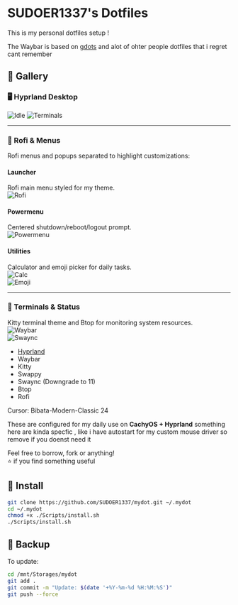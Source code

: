 # SUDOER1337's Dotfiles

This is my personal dotfiles setup !

The Waybar is based on [gdots](https://github.com/niksingh710/gdots)
and alot of ohter people dotfiles that i regret cant remember

## 󰋩 Gallery

### 🖥️ Hyprland Desktop
![Idle](Screenshots/Idle.png)
![Terminals](Screenshots/Kitty.png)  

---

###  Rofi & Menus
Rofi menus and popups separated to highlight customizations:  

#### Launcher
Rofi main menu styled for my theme.  
![Rofi](Screenshots/Rofi.png)

#### Powermenu
Centered shutdown/reboot/logout prompt.  
![Powermenu](Screenshots/Powermenu.png)

#### Utilities
Calculator and emoji picker for daily tasks.  
![Calc](Screenshots/Calc.png)  
![Emoji](Screenshots/Emoji-Nerdy.png)

---

###  Terminals & Status
Kitty terminal theme and Btop for monitoring system resources.  
![Waybar](Screenshots/Waybar.png)  
![Swaync](Screenshots/Swaync.png)

-  [Hyprland](https://github.com/hyprwm/Hyprland)
-  Waybar
-  Kitty
-  Swappy
-  Swaync (Downgrade to 11)
-  Btop
-  Rofi

Cursor: Bibata-Modern-Classic 24


These are configured for my daily use on **CachyOS + Hyprland**
something here are kinda specfic , like i have autostart for my custom mouse driver so remove if you doenst need it

Feel free to borrow, fork or anything!  
 ⭐ if you find something useful

##    Install

```bash
git clone https://github.com/SUDOER1337/mydot.git ~/.mydot
cd ~/.mydot
chmod +x ./Scripts/install.sh
./Scripts/install.sh 
``````
## 󰆓   Backup

To update:

```bash
cd /mnt/Storages/mydot
git add .
git commit -m "Update: $(date '+%Y-%m-%d %H:%M:%S')"
git push --force
